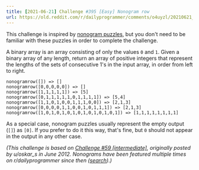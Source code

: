 ```yaml
---
title: [2021-06-21] Challenge #395 [Easy] Nonogram row
url: https://old.reddit.com/r/dailyprogrammer/comments/o4uyzl/20210621_challenge_395_easy_nonogram_row/
---
```


This challenge is inspired by [nonogram puzzles](https://en.wikipedia.org/wiki/Nonogram#Example), but you don't need to be familiar with these puzzles in order to complete the challenge.

A binary array is an array consisting of only the values `0` and `1`. Given a binary array of any length, return an array of positive integers that represent the lengths of the sets of consecutive 1's in the input array, in order from left to right.

    nonogramrow([]) => []
    nonogramrow([0,0,0,0,0]) => []
    nonogramrow([1,1,1,1,1]) => [5]
    nonogramrow([0,1,1,1,1,1,0,1,1,1,1]) => [5,4]
    nonogramrow([1,1,0,1,0,0,1,1,1,0,0]) => [2,1,3]
    nonogramrow([0,0,0,0,1,1,0,0,1,0,1,1,1]) => [2,1,3]
    nonogramrow([1,0,1,0,1,0,1,0,1,0,1,0,1,0,1]) => [1,1,1,1,1,1,1,1]

As a special case, nonogram puzzles usually represent the empty output (`[]`) as `[0]`. If you prefer to do it this way, that's fine, but `0` should not appear in the output in any other case.

*(This challenge is based on [Challenge #59 [intermediate]](https://www.reddit.com/r/dailyprogrammer/comments/uh03h/622012_challenge_59_intermediate/), originally posted by u/oskar_s in June 2012. Nonograms have been featured multiple times on r/dailyprogrammer since then ([search](https://www.reddit.com/r/dailyprogrammer/search?q=nonogram&restrict_sr=1)).)*